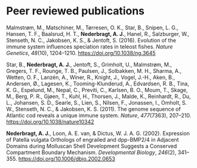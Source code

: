 <h1 id="peer-reviewed-publications" class="unnumbered">
Peer reviewed publications
</h1>

Malmstrøm, M., Matschiner, M., Tørresen, O. K., Star, B., Snipen, L. G., Hansen, T. F., Baalsrud, H. T., **Nederbragt, A. J.**, Hanel, R., Salzburger, W., Stenseth, N. C., Jakobsen, K. S., & Jentoft, S. (2016). Evolution of the immune system influences speciation rates in teleost fishes. <em>Nature Genetics</em>, <em>48</em>(10), 1204–1210. <a href="https://doi.org/10.1038/ng.3645" class="uri">https://doi.org/10.1038/ng.3645</a>



Star, B., **Nederbragt, A. J.**, Jentoft, S., Grimholt, U., Malmstrøm, M., Gregers, T. F., Rounge, T. B., Paulsen, J., Solbakken, M. H., Sharma, A., Wetten, O. F., Lanzén, A., Winer, R., Knight, J., Vogel, J.-H., Aken, B., Andersen, Ø., Lagesen, K., Tooming-Klunderud, A., Edvardsen, R. B., Tina, K. G., Espelund, M., Nepal, C., Previti, C., Karlsen, B. O., Moum, T., Skage, M., Berg, P. R., Gjøen, T., Kuhl, H., Thorsen, J., Malde, K., Reinhardt, R., Du, L., Johansen, S. D., Searle, S., Lien, S., Nilsen, F., Jonassen, I., Omholt, S. W., Stenseth, N. C., & Jakobsen, K. S. (2011). The genome sequence of Atlantic cod reveals a unique immune system. <em>Nature</em>, <em>477</em>(7363), 207–210. <a href="https://doi.org/10.1038/nature10342" class="uri">https://doi.org/10.1038/nature10342</a>



**Nederbragt, A. J.**, Loon, A. E. van, & Dictus, W. J. A. G. (2002). Expression of Patella vulgata Orthologs of engrailed and dpp-BMP2/4 in Adjacent Domains during Molluscan Shell Development Suggests a Conserved Compartment Boundary Mechanism. <em>Developmental Biology</em>, <em>246</em>(2), 341–355. <a href="https://doi.org/10.1006/dbio.2002.0653" class="uri">https://doi.org/10.1006/dbio.2002.0653</a>



